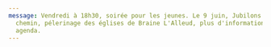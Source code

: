 ```yaml
---
message: Vendredi à 18h30, soirée pour les jeunes. Le 9 juin, Jubilons en
  chemin, pélerinage des églises de Braine L'Alleud, plus d'informations section
  agenda.
---
```

